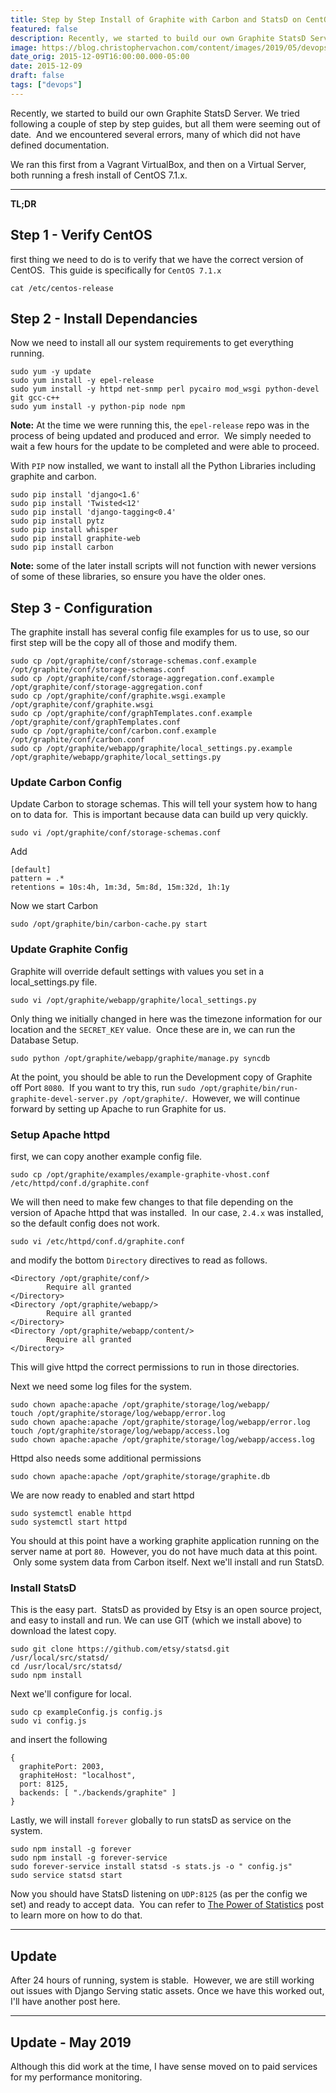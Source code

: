 ```yaml
---
title: Step by Step Install of Graphite with Carbon and StatsD on CentOS 7.1.x
featured: false
description: Recently, we started to build our own Graphite StatsD Server. We tried following a couple of step by step guides, but all them were seeming out of date.  And we encountered several errors, many of which did not have defined documentation.
image: https://blog.christophervachon.com/content/images/2019/05/devops-1.jpg
date_orig: 2015-12-09T16:00:00.000-05:00
date: 2015-12-09
draft: false
tags: ["devops"]
---
```


Recently, we started to build our own Graphite StatsD Server. We tried following a couple of step by step guides, but all them were seeming out of date.  And we encountered several errors, many of which did not have defined documentation.

We ran this first from a Vagrant VirtualBox, and then on a Virtual Server, both running a fresh install of CentOS 7.1.x.

---

**TL;DR**

## Step 1 - Verify CentOS

first thing we need to do is to verify that we have the correct version of CentOS.  This guide is specifically for `CentOS 7.1.x`

```
cat /etc/centos-release
```

## Step 2 - Install Dependancies

Now we need to install all our system requirements to get everything running.

```
sudo yum -y update
sudo yum install -y epel-release
sudo yum install -y httpd net-snmp perl pycairo mod_wsgi python-devel git gcc-c++
sudo yum install -y python-pip node npm
```

**Note:** At the time we were running this, the `epel-release` repo was in the process of being updated and produced and error.  We simply needed to wait a few hours for the update to be completed and were able to proceed.

With `PIP` now installed, we want to install all the Python Libraries including graphite and carbon.

```
sudo pip install 'django<1.6'
sudo pip install 'Twisted<12'
sudo pip install 'django-tagging<0.4'
sudo pip install pytz
sudo pip install whisper
sudo pip install graphite-web
sudo pip install carbon
```

**Note:** some of the later install scripts will not function with newer versions of some of these libraries, so ensure you have the older ones.

## Step 3 - Configuration

The graphite install has several config file examples for us to use, so our first step will be the copy all of those and modify them.

```
sudo cp /opt/graphite/conf/storage-schemas.conf.example /opt/graphite/conf/storage-schemas.conf
sudo cp /opt/graphite/conf/storage-aggregation.conf.example /opt/graphite/conf/storage-aggregation.conf
sudo cp /opt/graphite/conf/graphite.wsgi.example /opt/graphite/conf/graphite.wsgi
sudo cp /opt/graphite/conf/graphTemplates.conf.example /opt/graphite/conf/graphTemplates.conf
sudo cp /opt/graphite/conf/carbon.conf.example /opt/graphite/conf/carbon.conf
sudo cp /opt/graphite/webapp/graphite/local_settings.py.example /opt/graphite/webapp/graphite/local_settings.py
```

### Update Carbon Config

Update Carbon to storage schemas. This will tell your system how to hang on to data for.  This is important because data can build up very quickly.

```
sudo vi /opt/graphite/conf/storage-schemas.conf
```

Add

```
[default]
pattern = .*
retentions = 10s:4h, 1m:3d, 5m:8d, 15m:32d, 1h:1y
```

Now we start Carbon

```
sudo /opt/graphite/bin/carbon-cache.py start
```

### Update Graphite Config

Graphite will override default settings with values you set in a local_settings.py file.

```
sudo vi /opt/graphite/webapp/graphite/local_settings.py
```

Only thing we initially changed in here was the timezone information for our location and the `SECRET_KEY` value.  Once these are in, we can run the Database Setup.

```
sudo python /opt/graphite/webapp/graphite/manage.py syncdb
```

At the point, you should be able to run the Development copy of Graphite off Port `8080`.  If you want to try this, run `sudo /opt/graphite/bin/run-graphite-devel-server.py /opt/graphite/`.  However, we will continue forward by setting up Apache to run Graphite for us.

### Setup Apache httpd

first, we can copy another example config file.

```
sudo cp /opt/graphite/examples/example-graphite-vhost.conf /etc/httpd/conf.d/graphite.conf
```

We will then need to make few changes to that file depending on the version of Apache httpd that was installed.  In our case, `2.4.x` was installed, so the default config does not work.

```
sudo vi /etc/httpd/conf.d/graphite.conf
```

and modify the bottom `Directory` directives to read as follows.

```
<Directory /opt/graphite/conf/>
        Require all granted
</Directory>
<Directory /opt/graphite/webapp/>
        Require all granted
</Directory>
<Directory /opt/graphite/webapp/content/>
        Require all granted
</Directory>
```

This will give httpd the correct permissions to run in those directories.

Next we need some log files for the system.

```
sudo chown apache:apache /opt/graphite/storage/log/webapp/
touch /opt/graphite/storage/log/webapp/error.log
sudo chown apache:apache /opt/graphite/storage/log/webapp/error.log
touch /opt/graphite/storage/log/webapp/access.log
sudo chown apache:apache /opt/graphite/storage/log/webapp/access.log
```

Httpd also needs some additional permissions

```
sudo chown apache:apache /opt/graphite/storage/graphite.db
```

We are now ready to enabled and start httpd

```
sudo systemctl enable httpd
sudo systemctl start httpd
```

You should at this point have a working graphite application running on the server name at port `80`.  However, you do not have much data at this point.  Only some system data from Carbon itself. Next we'll install and run StatsD.

### Install StatsD

This is the easy part.  StatsD as provided by Etsy is an open source project, and easy to install and run. We can use GIT (which we install above) to download the latest copy.

```
sudo git clone https://github.com/etsy/statsd.git /usr/local/src/statsd/
cd /usr/local/src/statsd/
sudo npm install
```

Next we'll configure for local.

```
sudo cp exampleConfig.js config.js
sudo vi config.js
```

and insert the following

```
{
  graphitePort: 2003,
  graphiteHost: "localhost",
  port: 8125,
  backends: [ "./backends/graphite" ]
}
```

Lastly, we will install `forever` globally to run statsD as service on the system.

```
sudo npm install -g forever
sudo npm install -g forever-service
sudo forever-service install statsd -s stats.js -o " config.js"
sudo service statsd start
```

Now you should have StatsD listening on `UDP:8125` (as per the config we set) and ready to accept data.  You can refer to [The Power of Statistics](https://blog.christophervachon.com/2015/11/30/the-power-of-statistics/) post to learn more on how to do that.

---

## Update

After 24 hours of running, system is stable.  However, we are still working out issues with Django Serving static assets. Once we have this worked out, I'll have another post here.

---

## Update - May 2019

Although this did work at the time, I have sense moved on to paid services for my performance monitoring.
